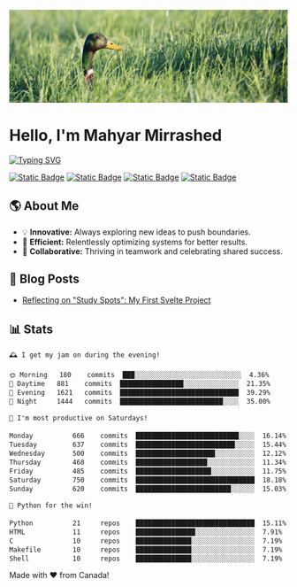 ![](./res/header.jpg)

# Hello, I'm Mahyar Mirrashed

[![Typing SVG](https://readme-typing-svg.demolab.com?font=PT+Serif&weight=700&size=24&duration=3000&pause=1500&color=DCBEB5&vCenter=true&width=435&lines=Part-time+Open+Source+Developer+%F0%9F%A7%91%F0%9F%8F%BB%E2%80%8D%F0%9F%92%BB;Full-time+Systems+Developer+%F0%9F%8C%90;Average+Coffee+Enjoyer+%E2%98%95%EF%B8%8F;Dad+to+Multiple+Birbs+%F0%9F%A6%9C)](https://git.io/typing-svg)

[![Static Badge](https://img.shields.io/badge/linkedin-0A66C2?style=for-the-badge&logo=linkedin)](https://linkedin.com/in/mahyarmirrashed)
[![Static Badge](https://img.shields.io/badge/youtube-FF0000?style=for-the-badge&logo=youtube)](https://www.youtube.com/@mahmirr)
[![Static Badge](https://img.shields.io/badge/CV-33a4d3?style=for-the-badge&logo=googleforms)](https://mahyarmirrashed.com/resume.pdf)
[![Static Badge](https://img.shields.io/badge/mastodon-6364FF?style=for-the-badge&logo=mastodon&logoColor=white)](https://mastodon.social/@mahyarmirrashed)

## 🌎 About Me

- 💡 **Innovative:** Always exploring new ideas to push boundaries.
- 🚀 **Efficient:** Relentlessly optimizing systems for better results.
- 💪 **Collaborative:** Thriving in teamwork and celebrating shared success.

## 📜 Blog Posts

<!-- BLOG-POST-LIST:START -->
- [Reflecting on &quot;Study Spots&quot;: My First Svelte Project](https://mahyarmirrashed.com/reflecting-on-study-spots/)
<!-- BLOG-POST-LIST:END -->

## 📊 Stats

<!-- README-STATS:START -->

```
🕰️ I get my jam on during the evening!

🌞 Morning  	180    commits	███░░░░░░░░░░░░░░░░░░░░░░░░░░░	4.36%
🌆 Daytime  	881    commits	████████████████░░░░░░░░░░░░░░	21.35%
🌃 Evening  	1621   commits	██████████████████████████████	39.29%
🌙 Night    	1444   commits	██████████████████████████░░░░	35.00%
```

```
📅 I'm most productive on Saturdays!

Monday      	666    commits	██████████████████████████░░░░	16.14%
Tuesday     	637    commits	█████████████████████████░░░░░	15.44%
Wednesday   	500    commits	████████████████████░░░░░░░░░░	12.12%
Thursday    	468    commits	██████████████████░░░░░░░░░░░░	11.34%
Friday      	485    commits	███████████████████░░░░░░░░░░░	11.75%
Saturday    	750    commits	██████████████████████████████	18.18%
Sunday      	620    commits	████████████████████████░░░░░░	15.03%
```

```
🧪 Python for the win!

Python      	21     repos	██████████████████████████████	15.11%
HTML        	11     repos	███████████████░░░░░░░░░░░░░░░	7.91%
C           	10     repos	██████████████░░░░░░░░░░░░░░░░	7.19%
Makefile    	10     repos	██████████████░░░░░░░░░░░░░░░░	7.19%
Shell       	10     repos	██████████████░░░░░░░░░░░░░░░░	7.19%
```

<!-- README-STATS:END -->

Made with :heart: from Canada!
